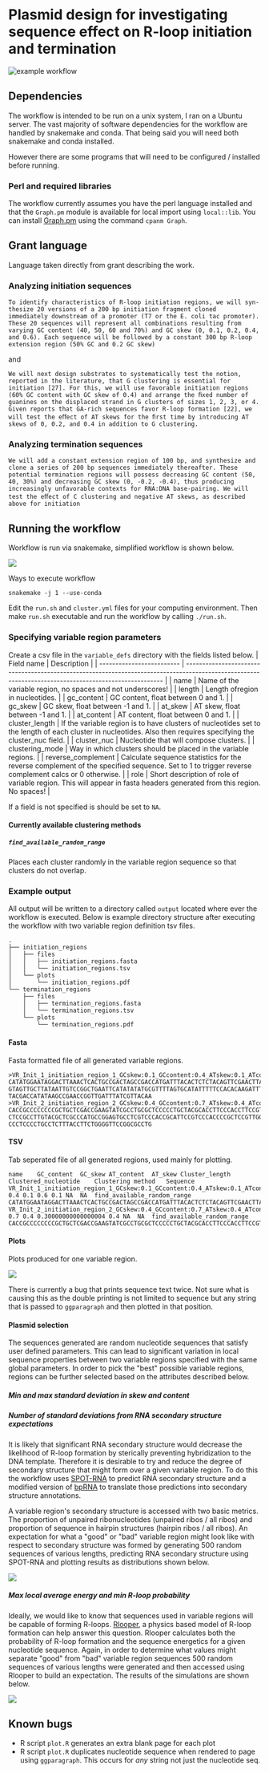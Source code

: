 # Plasmid design for investigating sequence effect on R-loop initiation and termination

![example workflow](https://github.com/ethanholleman/plasmid-design/actions/workflows/tests.yml/badge.svg)


## Dependencies

The workflow is intended to be run on a unix system, I ran on a Ubuntu server.
The vast majority of software dependencies for the workflow are handled by
snakemake and conda. That being said you will need both snakemake and conda
installed.

However there are some programs that will need to be configured / installed
before running. 

### Perl and required libraries

The workflow currently assumes you have the perl language installed and that
the `Graph.pm` module is available for local import using `local::lib`. You can
install [Graph.pm](https://metacpan.org/dist/Graph/view/lib/Graph.pod)
using the command `cpanm Graph`. 


## Grant language

Language taken directly from grant describing the work.

### Analyzing initiation sequences

```
To identify characteristics of R-loop initiation regions, we will syn-thesize 20 versions of a 200 bp initiation fragment cloned
immediately downstream of a promoter (T7 or the E. coli tac promoter). These 20 sequences will represent all combinations resulting from varying GC content (40, 50, 60 and 70%) and GC skew (0, 0.1, 0.2, 0.4, and 0.6). Each sequence will be followed by a constant 300 bp R-loop extension region (50% GC and 0.2 GC skew)
```

and


```
We will next design substrates to systematically test the notion, reported in the literature, that G clustering is essential for initiation [27]. For this, we will use favorable initiation regions (60% GC content with GC skew of 0.4) and arrange the ﬁxed number of guanines on the displaced strand in G clusters of sizes 1, 2, 3, or 4. Given reports that GA-rich sequences favor R-loop formation [22], we will test the eﬀect of AT skews for the ﬁrst time by introducing AT skews of 0, 0.2, and 0.4 in addition to G clustering.
```

### Analyzing termination sequences

```
We will add a constant extension region of 100 bp, and synthesize and clone a series of 200 bp sequences immediately thereafter. These potential termination regions will possess decreasing GC content (50, 40, 30%) and decreasing GC skew (0, -0.2, -0.4), thus producing increasingly unfavorable contexts for RNA:DNA base-pairing. We will test the eﬀect of C clustering and negative AT skews, as described above for initiation
```

## Running the workflow

Workflow is run via snakemake, simplified workflow is shown below.

![](resources/images/dag.png)

Ways to execute workflow

`snakemake -j 1 --use-conda`

Edit the `run.sh` and `cluster.yml` files for your computing environment.
Then make `run.sh` executable and run the workflow by calling `./run.sh`.

### Specifying variable region parameters

Create a csv file in the `variable_defs` directory with the fields listed below.
| Field name                |       Description                                                                                                                                       |
| ------------------------- | -----------------------------------------------------------------------------------------------------------------------------------------------------   |
| name                      | Name of the variable region, no spaces and not underscores!                                                                                                                 |
| length                    | Length ofregion in nucleotides.  |
| gc_content                | GC content, float between 0 and 1. |
| gc_skew                   | GC skew, float between -1 and 1. |
| at_skew                   | AT skew, float between -1 and 1. |
| at_content                | AT content, float between 0 and 1. |
| cluster_length            | If the variable region is to have clusters of nucleotides set to the length of each cluster in nucleotides. Also then requires specifying the cluster_nuc field. |
| cluster_nuc               | Nucleotide that will compose clusters. |
| clustering_mode           | Way in which clusters should be placed in the variable regions.  |
| reverse_complement        | Calculate sequence statistics for the reverse complement of the specified sequence. Set to 1 to trigger reverse complement calcs or 0 otherwise. |
| role                      | Short description of role of variable region. This will appear in fasta headers generated from this region. No spaces!                                  |

If a field is not specified is should be set to `NA`.

#### Currently available clustering methods

##### `find_available_random_range`

Places each cluster randomly in the variable region sequence so that clusters
do not overlap.

### Example output

All output will be written to a directory called `output` located
where ever the workflow is executed. Below is example directory structure
after executing the workflow with two variable region definition tsv files.

```
.
├── initiation_regions
│   ├── files
│   │   ├── initiation_regions.fasta
│   │   └── initiation_regions.tsv
│   └── plots
│       └── initiation_regions.pdf
└── termination_regions
    ├── files
    │   ├── termination_regions.fasta
    │   └── termination_regions.tsv
    └── plots
        └── termination_regions.pdf
```

#### Fasta

Fasta formatted file of all generated variable regions.

```
>VR_Init_1_initiation_region_1_GCskew:0.1_GCcontent:0.4_ATskew:0.1_ATcontent:0.6_Clustered:False
CATATGGAATAGGACTTAAACTCACTGCCGACTAGCCGACCATGATTTACACTCTCTACAGTTCGAACTTACGGGGTCCT
GTAGTTGCTTATAATTGTCCGGCTGAATTCATATATATGCGTTTTAGTGCATATTTTTCCACACAAGATTTCTCGTAGTT
TACGACCATATAAGCCGAACCGGTTGATTTATCGTTACAA
>VR_Init_2_initiation_region_2_GCskew:0.4_GCcontent:0.7_ATskew:0.4_ATcontent:0.30000000000000004_Clustered:False
CACCGCCCCCCCCGCTGCTCGACCGAAGTATCGCCTGCGCTCCCCCTGCTACGCACCTTCCCACCTTCCGTGCGCAATCG
CTCCGCCTTGTACGCTCGCCCATGCCGGAGTGCCTCGTCCCACCGCATTCCGTCCCACCCCGCTCCGTTGGGCTCGCCAC
CCCTCCCCTGCCTCTTTACCTTCTGGGGTTCCGGCGCCTG
```

#### TSV

Tab seperated file of all generated regions, used mainly for plotting.

```
name	GC_content	GC_skew	AT_content	AT_skew	Cluster_length	Clustered_nucleotide	Clustering method	Sequence
VR_Init_1_initiation_region_1_GCskew:0.1_GCcontent:0.4_ATskew:0.1_ATcontent:0.6_Clustered:False	0.4	0.1	0.6	0.1	NA	NA	find_available_random_range	CATATGGAATAGGACTTAAACTCACTGCCGACTAGCCGACCATGATTTACACTCTCTACAGTTCGAACTTACGGGGTCCTGTAGTTGCTTATAATTGTCCGGCTGAATTCATATATATGCGTTTTAGTGCATATTTTTCCACACAAGATTTCTCGTAGTTTACGACCATATAAGCCGAACCGGTTGATTTATCGTTACAA
VR_Init_2_initiation_region_2_GCskew:0.4_GCcontent:0.7_ATskew:0.4_ATcontent:0.30000000000000004_Clustered:False	0.7	0.4	0.30000000000000004	0.4	NA	NA	find_available_random_range	CACCGCCCCCCCCGCTGCTCGACCGAAGTATCGCCTGCGCTCCCCCTGCTACGCACCTTCCCACCTTCCGTGCGCAATCGCTCCGCCTTGTACGCTCGCCCATGCCGGAGTGCCTCGTCCCACCGCATTCCGTCCCACCCCGCTCCGTTGGGCTCGCCACCCCTCCCCTGCCTCTTTACCTTCTGGGGTTCCGGCGCCTG
```

#### Plots

Plots produced for one variable region.

![](resources/images/plot.png)

There is currently a bug that prints sequence text twice. Not sure what is
causing this as the double printing is not limited to sequence
but any string that is passed to `ggparagraph` and then plotted
in that position.


#### Plasmid selection

The sequences generated are random nucleotide sequences that satisfy user
defined parameters. This can lead to significant variation in local sequence
properties between two variable regions specified with the same global parameters.
In order to pick the "best" possible variable regions, regions can be further
selected based on the attributes described below.

##### Min and max standard deviation in skew and content


##### Number of standard deviations from RNA secondary structure expectations

It is likely that significant RNA secondary structure would decrease the likelihood
of R-loop formation by sterically preventing hybridization to the DNA template.
Therefore it is desirable to try and reduce the degree of secondary structure
that might form over a given variable region. To do this the workflow uses
[SPOT-RNA](https://github.com/jaswindersingh2/SPOT-RNA) to predict RNA secondary
structure and a modified version of [bpRNA](https://github.com/EthanHolleman/bpRNA)
to translate those predictions into secondary structure annotations. 

A variable region's secondary structure is accessed with two basic metrics. The
proportion of unpaired ribonucleotides (unpaired ribos / all ribos) and proportion
of sequence in hairpin structures (hairpin ribos / all ribos). An expectation
for what a "good" or "bad" variable region might look like with respect to
secondary structure was formed by generating 500 random sequences of various
lengths, predicting RNA secondary structure using SPOT-RNA and plotting
results as distributions shown below. 

![](resources/images/rnass_expect.png)

##### Max local average energy and min R-loop probability

Ideally, we would like to know that sequences used in variable regions
will be capable of forming R-loops. [Rlooper](https://github.com/chedinlab/rlooper), 
a physics based model of R-loop formation can help answer this question. Rlooper
calculates both the probability of R-loop formation and the sequence energetics
for a given nucleotide sequence. Again, in order to determine what values might
separate "good" from "bad" variable region sequences 500 random sequences of 
various lengths were generated and then accessed using Rlooper to build an
expectation. The results of the simulations are shown below.

![](resources/images/rand_seq_LAE_dist.png)


## Known bugs

- R script `plot.R` generates an extra blank page for each plot
- R script `plot.R` duplicates nucleotide sequence when rendered to page
  using `ggparagraph`. This occurs for *any* string not just the nucleotide seq. 